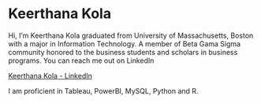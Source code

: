 <h1>Keerthana Kola </h1>

Hi, I’m Keerthana Kola graduated from University of Massachusetts, Boston with a major in Information Technology. A member of Beta Gama Sigma community honored to the business students and scholars in business programs. 
You can reach me out on LinkedIn 
<div class="badge-base LI-profile-badge" data-locale="en_US" data-size="medium" data-theme="light" data-type="VERTICAL" data-vanity="kola-keerthana" data-version="v1"><a class="badge-base__link LI-simple-link" href="https://www.linkedin.com/in/kola-keerthana?trk=profile-badge">Keerthana Kola - LinkedIn</a> </div>

I am proficient in Tableau, PowerBI, MySQL, Python and R. 

<!---
kolakkeerthana/kolakkeerthana is a ✨ special ✨ repository because its `README.md` (this file) appears on your GitHub profile.
You can click the Preview link to take a look at your changes.
--->
